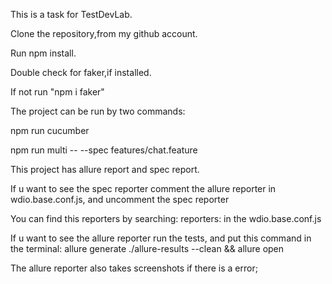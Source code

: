 This is a task for TestDevLab.

Clone the repository,from my github account.

Run npm install.

Double check for faker,if installed.

If not run "npm i faker"

The project can be run by two commands:

npm run cucumber

npm run multi -- --spec features/chat.feature

This project has allure report and spec report.

If u want to see the spec reporter comment the allure reporter in wdio.base.conf.js,
    and uncomment the spec reporter 

You can find this reporters by searching: 
    reporters: in the wdio.base.conf.js 

If u want to see the allure reporter run the tests,
    and put this command in the terminal: 
        allure generate ./allure-results --clean && allure open

The allure reporter also takes screenshots if there is a error;
